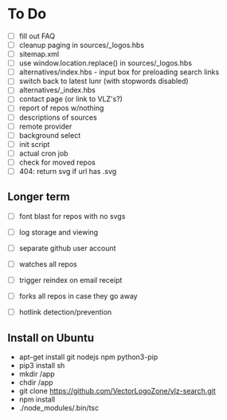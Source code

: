 # To Do

 - [ ] fill out FAQ
 - [ ] cleanup paging in sources/_logos.hbs
 - [ ] sitemap.xml
 - [ ] use window.location.replace() in sources/_logos.hbs
 - [ ] alternatives/index.hbs - input box for preloading search links
 - [ ] switch back to latest lunr (with stopwords disabled)
 - [ ] alternatives/_index.hbs
 - [ ] contact page (or link to VLZ's?)
 - [ ] report of repos w/nothing
 - [ ] descriptions of sources
 - [ ] remote provider
 - [ ] background select
 - [ ] init script
 - [ ] actual cron job
 - [ ] check for moved repos
 - [ ] 404: return svg if url has .svg
 
## Longer term

 - [ ] font blast for repos with no svgs
 - [ ] log storage and viewing

 - [ ] separate github user account
 - [ ] watches all repos
 - [ ] trigger reindex on email receipt
 - [ ] forks all repos in case they go away
 - [ ] hotlink detection/prevention
 
 
## Install on Ubuntu

 * apt-get install git nodejs npm python3-pip
 * pip3 install sh
 * mkdir /app
 * chdir /app
 * git clone https://github.com/VectorLogoZone/vlz-search.git
 * npm install
 * ./node_modules/.bin/tsc

